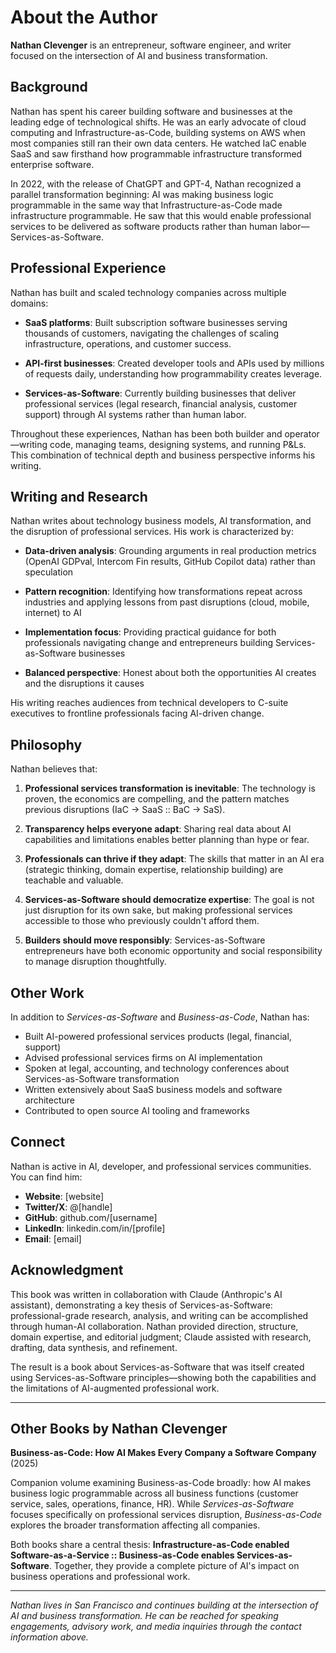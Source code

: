 # About the Author

**Nathan Clevenger** is an entrepreneur, software engineer, and writer focused on the intersection of AI and business transformation.

## Background

Nathan has spent his career building software and businesses at the leading edge of technological shifts. He was an early advocate of cloud computing and Infrastructure-as-Code, building systems on AWS when most companies still ran their own data centers. He watched IaC enable SaaS and saw firsthand how programmable infrastructure transformed enterprise software.

In 2022, with the release of ChatGPT and GPT-4, Nathan recognized a parallel transformation beginning: AI was making business logic programmable in the same way that Infrastructure-as-Code made infrastructure programmable. He saw that this would enable professional services to be delivered as software products rather than human labor—Services-as-Software.

## Professional Experience

Nathan has built and scaled technology companies across multiple domains:

- **SaaS platforms**: Built subscription software businesses serving thousands of customers, navigating the challenges of scaling infrastructure, operations, and customer success.

- **API-first businesses**: Created developer tools and APIs used by millions of requests daily, understanding how programmability creates leverage.

- **Services-as-Software**: Currently building businesses that deliver professional services (legal research, financial analysis, customer support) through AI systems rather than human labor.

Throughout these experiences, Nathan has been both builder and operator—writing code, managing teams, designing systems, and running P&Ls. This combination of technical depth and business perspective informs his writing.

## Writing and Research

Nathan writes about technology business models, AI transformation, and the disruption of professional services. His work is characterized by:

- **Data-driven analysis**: Grounding arguments in real production metrics (OpenAI GDPval, Intercom Fin results, GitHub Copilot data) rather than speculation

- **Pattern recognition**: Identifying how transformations repeat across industries and applying lessons from past disruptions (cloud, mobile, internet) to AI

- **Implementation focus**: Providing practical guidance for both professionals navigating change and entrepreneurs building Services-as-Software businesses

- **Balanced perspective**: Honest about both the opportunities AI creates and the disruptions it causes

His writing reaches audiences from technical developers to C-suite executives to frontline professionals facing AI-driven change.

## Philosophy

Nathan believes that:

1. **Professional services transformation is inevitable**: The technology is proven, the economics are compelling, and the pattern matches previous disruptions (IaC → SaaS :: BaC → SaS).

2. **Transparency helps everyone adapt**: Sharing real data about AI capabilities and limitations enables better planning than hype or fear.

3. **Professionals can thrive if they adapt**: The skills that matter in an AI era (strategic thinking, domain expertise, relationship building) are teachable and valuable.

4. **Services-as-Software should democratize expertise**: The goal is not just disruption for its own sake, but making professional services accessible to those who previously couldn't afford them.

5. **Builders should move responsibly**: Services-as-Software entrepreneurs have both economic opportunity and social responsibility to manage disruption thoughtfully.

## Other Work

In addition to *Services-as-Software* and *Business-as-Code*, Nathan has:

- Built AI-powered professional services products (legal, financial, support)
- Advised professional services firms on AI implementation
- Spoken at legal, accounting, and technology conferences about Services-as-Software transformation
- Written extensively about SaaS business models and software architecture
- Contributed to open source AI tooling and frameworks

## Connect

Nathan is active in AI, developer, and professional services communities. You can find him:

- **Website**: [website]
- **Twitter/X**: @[handle]
- **GitHub**: github.com/[username]
- **LinkedIn**: linkedin.com/in/[profile]
- **Email**: [email]

## Acknowledgment

This book was written in collaboration with Claude (Anthropic's AI assistant), demonstrating a key thesis of Services-as-Software: professional-grade research, analysis, and writing can be accomplished through human-AI collaboration. Nathan provided direction, structure, domain expertise, and editorial judgment; Claude assisted with research, drafting, data synthesis, and refinement.

The result is a book about Services-as-Software that was itself created using Services-as-Software principles—showing both the capabilities and the limitations of AI-augmented professional work.

---

## Other Books by Nathan Clevenger

**Business-as-Code: How AI Makes Every Company a Software Company** (2025)

Companion volume examining Business-as-Code broadly: how AI makes business logic programmable across all business functions (customer service, sales, operations, finance, HR). While *Services-as-Software* focuses specifically on professional services disruption, *Business-as-Code* explores the broader transformation affecting all companies.

Both books share a central thesis: **Infrastructure-as-Code enabled Software-as-a-Service :: Business-as-Code enables Services-as-Software**. Together, they provide a complete picture of AI's impact on business operations and professional work.

---

*Nathan lives in San Francisco and continues building at the intersection of AI and business transformation. He can be reached for speaking engagements, advisory work, and media inquiries through the contact information above.*
